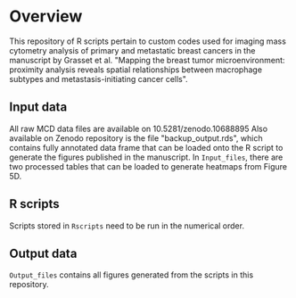 # Overview

This repository of R scripts pertain to custom codes used for imaging mass cytometry analysis of primary and metastatic breast cancers in the manuscript by Grasset et al. "Mapping the breast tumor microenvironment: proximity analysis reveals spatial relationships between macrophage subtypes and metastasis-initiating cancer cells".

## Input data

All raw MCD data files are available on 10.5281/zenodo.10688895
Also available on Zenodo repository is the file "backup_output.rds", which contains fully annotated data frame that can be loaded onto the R script to generate the figures published in the manuscript.
In `Input_files`, there are two processed tables that can be loaded to generate heatmaps from Figure 5D.

## R scripts

Scripts stored in `Rscripts` need to be run in the numerical order.

## Output data

`Output_files` contains all figures generated from the scripts in this repository.

